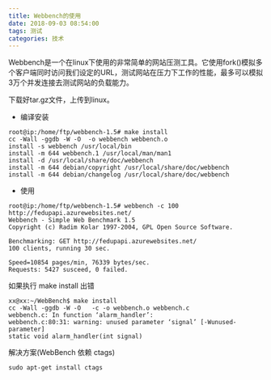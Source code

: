 ```yaml
---
title: Webbench的使用
date: 2018-09-03 08:54:00
tags: 测试
categories: 技术
---
```


  Webbench是一个在linux下使用的非常简单的网站压测工具。它使用fork()模拟多个客户端同时访问我们设定的URL，测试网站在压力下工作的性能，最多可以模拟3万个并发连接去测试网站的负载能力。  

  下载好tar.gz文件，上传到linux。  

<!-- more -->

* 编译安装
``` 
root@ip:/home/ftp/webbench-1.5# make install
cc -Wall -ggdb -W -O  -o webbench webbench.o  
install -s webbench /usr/local/bin    
install -m 644 webbench.1 /usr/local/man/man1    
install -d /usr/local/share/doc/webbench
install -m 644 debian/copyright /usr/local/share/doc/webbench
install -m 644 debian/changelog /usr/local/share/doc/webbench
```
* 使用
```
root@ip:/home/ftp/webbench-1.5# webbench -c 100 http://fedupapi.azurewebsites.net/
Webbench - Simple Web Benchmark 1.5
Copyright (c) Radim Kolar 1997-2004, GPL Open Source Software.

Benchmarking: GET http://fedupapi.azurewebsites.net/
100 clients, running 30 sec.

Speed=10854 pages/min, 76339 bytes/sec.
Requests: 5427 susceed, 0 failed.
```

如果执行 make install 出错
```
xx@xx:~/WebBench$ make install
cc -Wall -ggdb -W -O   -c -o webbench.o webbench.c
webbench.c: In function ‘alarm_handler’:
webbench.c:80:31: warning: unused parameter ‘signal’ [-Wunused-parameter]
static void alarm_handler(int signal)
```

解决方案(WebBench 依赖 ctags)
```
sudo apt-get install ctags 
```
